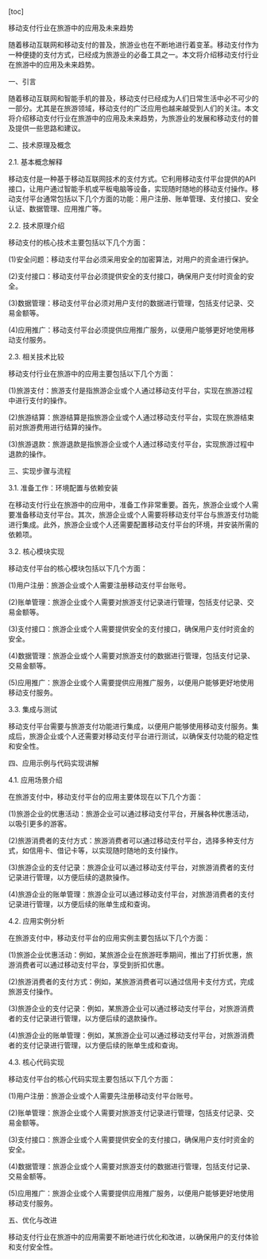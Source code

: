 
[toc]                    
                
                
移动支付行业在旅游中的应用及未来趋势

随着移动互联网和移动支付的普及，旅游业也在不断地进行着变革。移动支付作为一种便捷的支付方式，已经成为旅游业的必备工具之一。本文将介绍移动支付行业在旅游中的应用及未来趋势。

一、引言

随着移动互联网和智能手机的普及，移动支付已经成为人们日常生活中必不可少的一部分。尤其是在旅游领域，移动支付的广泛应用也越来越受到人们的关注。本文将介绍移动支付行业在旅游中的应用及未来趋势，为旅游业的发展和移动支付的普及提供一些思路和建议。

二、技术原理及概念

2.1. 基本概念解释

移动支付是一种基于移动互联网技术的支付方式。它利用移动支付平台提供的API接口，让用户通过智能手机或平板电脑等设备，实现随时随地的移动支付操作。移动支付平台通常包括以下几个方面的功能：用户注册、账单管理、支付接口、安全认证、数据管理、应用推广等。

2.2. 技术原理介绍

移动支付的核心技术主要包括以下几个方面：

(1)安全问题：移动支付平台必须采用安全的加密算法，对用户的资金进行保护。

(2)支付接口：移动支付平台必须提供安全的支付接口，确保用户支付时资金的安全。

(3)数据管理：移动支付平台必须对用户支付的数据进行管理，包括支付记录、交易金额等。

(4)应用推广：移动支付平台必须提供应用推广服务，以便用户能够更好地使用移动支付服务。

2.3. 相关技术比较

移动支付行业在旅游中的应用主要包括以下几个方面：

(1)旅游支付：旅游支付是指旅游企业或个人通过移动支付平台，实现在旅游过程中进行支付的操作。

(2)旅游结算：旅游结算是指旅游企业或个人通过移动支付平台，实现在旅游结束前对旅游费用进行结算的操作。

(3)旅游退款：旅游退款是指旅游企业或个人通过移动支付平台，实现旅游过程中退款的操作。

三、实现步骤与流程

3.1. 准备工作：环境配置与依赖安装

在移动支付行业在旅游中的应用中，准备工作非常重要。首先，旅游企业或个人需要准备移动支付平台。其次，旅游企业或个人需要将移动支付平台与旅游支付功能进行集成。此外，旅游企业或个人还需要配置移动支付平台的环境，并安装所需的依赖项。

3.2. 核心模块实现

移动支付平台的核心模块包括以下几个方面：

(1)用户注册：旅游企业或个人需要注册移动支付平台账号。

(2)账单管理：旅游企业或个人需要对旅游支付记录进行管理，包括支付记录、交易金额等。

(3)支付接口：旅游企业或个人需要提供安全的支付接口，确保用户支付时资金的安全。

(4)数据管理：旅游企业或个人需要对旅游支付的数据进行管理，包括支付记录、交易金额等。

(5)应用推广：旅游企业或个人需要提供应用推广服务，以便用户能够更好地使用移动支付服务。

3.3. 集成与测试

移动支付平台需要与旅游支付功能进行集成，以便用户能够使用移动支付服务。集成后，旅游企业或个人还需要对移动支付平台进行测试，以确保支付功能的稳定性和安全性。

四、应用示例与代码实现讲解

4.1. 应用场景介绍

在旅游支付中，移动支付平台的应用主要体现在以下几个方面：

(1)旅游企业的优惠活动：旅游企业可以通过移动支付平台，开展各种优惠活动，以吸引更多的游客。

(2)旅游消费者的支付方式：旅游消费者可以通过移动支付平台，选择多种支付方式，如信用卡、借记卡等，以实现随时随地的支付操作。

(3)旅游企业的支付记录：旅游企业可以通过移动支付平台，对旅游消费者的支付记录进行管理，以方便后续的退款操作。

(4)旅游企业的账单管理：旅游企业可以通过移动支付平台，对旅游消费者的支付记录进行管理，以方便后续的账单生成和查询。

4.2. 应用实例分析

在旅游支付中，移动支付平台的应用实例主要包括以下几个方面：

(1)旅游企业优惠活动：例如，某旅游企业在旅游旺季期间，推出了打折优惠，旅游消费者可以通过移动支付平台，享受到折扣优惠。

(2)旅游消费者的支付方式：例如，某旅游消费者可以通过信用卡支付方式，完成旅游支付操作。

(3)旅游企业的支付记录：例如，某旅游企业可以通过移动支付平台，对旅游消费者的支付记录进行管理，以方便后续的退款操作。

(4)旅游企业的账单管理：例如，某旅游企业可以通过移动支付平台，对旅游消费者的支付记录进行管理，以方便后续的账单生成和查询。

4.3. 核心代码实现

移动支付平台的核心代码实现主要包括以下几个方面：

(1)用户注册：旅游企业或个人需要先注册移动支付平台账号。

(2)账单管理：旅游企业或个人需要对旅游支付记录进行管理，包括支付记录、交易金额等。

(3)支付接口：旅游企业或个人需要提供安全的支付接口，确保用户支付时资金的安全。

(4)数据管理：旅游企业或个人需要对旅游支付的数据进行管理，包括支付记录、交易金额等。

(5)应用推广：旅游企业或个人需要提供应用推广服务，以便用户能够更好地使用移动支付服务。

五、优化与改进

移动支付行业在旅游中的应用需要不断地进行优化和改进，以确保用户的支付体验和支付安全性。

